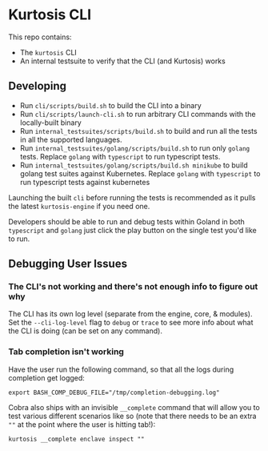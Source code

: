 Kurtosis CLI
============
This repo contains:
* The `kurtosis` CLI
* An internal testsuite to verify that the CLI (and Kurtosis) works

Developing
----------
* Run `cli/scripts/build.sh` to build the CLI into a binary
* Run `cli/scripts/launch-cli.sh` to run arbitrary CLI commands with the locally-built binary
* Run `internal_testsuites/scripts/build.sh` to build and run all the tests in all the supported languages.
* Run `internal_testsuites/golang/scripts/build.sh` to run only `golang` tests. Replace `golang` with `typescript` to run typescript tests.
* Run `internal_testsuites/golang/scripts/build.sh minikube` to build golang test suites against Kubernetes. Replace `golang` with `typescript` to run typescript tests against kubernetes

Launching the built `cli` before running the tests is recommended as it pulls the latest `kurtosis-engine` if you need one.

Developers should be able to run and debug tests within Goland in both `typescript` and `golang` just click the play button on
the single test you'd like to run.

Debugging User Issues
---------------------
### The CLI's not working and there's not enough info to figure out why
The CLI has its own log level (separate from the engine, core, & modules). Set the `--cli-log-level` flag to `debug` or `trace` to see more info about what the CLI is doing (can be set on any command).

### Tab completion isn't working
Have the user run the following command, so that all the logs during completion get logged:

```
export BASH_COMP_DEBUG_FILE="/tmp/completion-debugging.log"
```

Cobra also ships with an invisible `__complete` command that will allow you to test various different scenarios like so (note that there needs to be an extra `""` at the point where the user is hitting tab!):

```
kurtosis __complete enclave inspect ""
```
